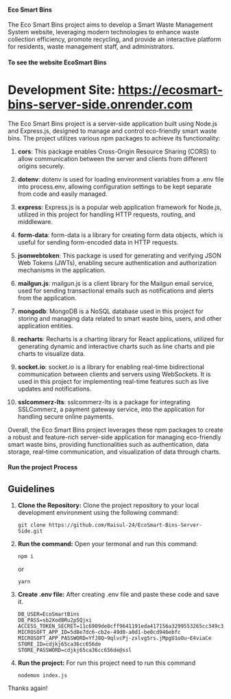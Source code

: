 #### Eco Smart Bins
The Eco Smart Bins project aims to develop a Smart Waste Management System website, leveraging modern technologies to enhance waste collection efficiency, promote recycling, and provide an interactive platform for residents, waste management staff, and administrators.


#### To see the website EcoSmart Bins
# Development Site: https://ecosmart-bins-server-side.onrender.com


The Eco Smart Bins project is a server-side application built using Node.js and Express.js, designed to manage and control eco-friendly smart waste bins. The project utilizes various npm packages to achieve its functionality:

1. **cors**: This package enables Cross-Origin Resource Sharing (CORS) to allow communication between the server and clients from different origins securely.

2. **dotenv**: dotenv is used for loading environment variables from a .env file into process.env, allowing configuration settings to be kept separate from code and easily managed.

3. **express**: Express.js is a popular web application framework for Node.js, utilized in this project for handling HTTP requests, routing, and middleware.

4. **form-data**: form-data is a library for creating form data objects, which is useful for sending form-encoded data in HTTP requests.

5. **jsonwebtoken**: This package is used for generating and verifying JSON Web Tokens (JWTs), enabling secure authentication and authorization mechanisms in the application.

6. **mailgun.js**: mailgun.js is a client library for the Mailgun email service, used for sending transactional emails such as notifications and alerts from the application.

7. **mongodb**: MongoDB is a NoSQL database used in this project for storing and managing data related to smart waste bins, users, and other application entities.

8. **recharts**: Recharts is a charting library for React applications, utilized for generating dynamic and interactive charts such as line charts and pie charts to visualize data.

9. **socket.io**: socket.io is a library for enabling real-time bidirectional communication between clients and servers using WebSockets. It is used in this project for implementing real-time features such as live updates and notifications.

10. **sslcommerz-lts**: sslcommerz-lts is a package for integrating SSLCommerz, a payment gateway service, into the application for handling secure online payments.

Overall, the Eco Smart Bins project leverages these npm packages to create a robust and feature-rich server-side application for managing eco-friendly smart waste bins, providing functionalities such as authentication, data storage, real-time communication, and visualization of data through charts.

#### Run the project Process

## Guidelines

1. **Clone the Repository:** Clone the project repository to your local development environment using the following command:
   ```
   git clone https://github.com/Raisul-24/EcoSmart-Bins-Server-Side.git
   ```
2. **Run the command:** Open your termonal and run this command:
   ```
   npm i
   ```
   or
   ```
   yarn
   ```
3. **Create .env file:** After creating .env file and paste these code and save it.
   ```
   DB_USER=EcoSmartBins
   DB_PASS=sb2XodBRu2p5Qjxi
   ACCESS_TOKEN_SECRET=11c6909de0cff9641191eda417156a3299553265cc349c3063654241ae26ff6c
   MICROSOFT_APP_ID=5d8e7dc6-cb2e-49d0-a0d1-be0cd946ebfc
   MICROSOFT_APP_PASSWORD=YfJ8Q~9qlvcPj-zxlvgSrs.jMpgU1oOu~E4viaCe
   STORE_ID=cdjkj65ca36cc656de
   STORE_PASSWORD=cdjkj65ca36cc656de@ssl
   ```
4. **Run the project:** For run this project need to run this command
   ```
   nodemon index.js
   ```

<!-- ------------------DEVELOPED BY Team-Unbeaten------------------- -->

Thanks again!


